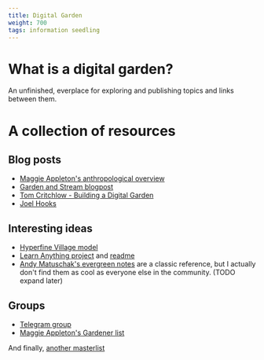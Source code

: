 ```yaml
---
title: Digital Garden
weight: 700
tags: information seedling
---
```


# What is a digital garden?

An unfinished, everplace for exploring and publishing topics and links between them.

# A collection of resources

## Blog posts

- [Maggie Appleton's anthropological overview](https://maggieappleton.com/garden-history)
- [Garden and Stream blogpost](https://hapgood.us/2015/10/17/the-garden-and-the-stream-a-technopastoral/)
- [Tom Critchlow - Building a Digital Garden](https://tomcritchlow.com/2019/02/17/building-digital-garden/)
- [Joel Hooks](https://joelhooks.com/digital-garden)

## Interesting ideas

- [Hyperfine Village model](https://twitter.com/hardy_lisa_a/status/1293625274077024257)
- [Learn Anything project](https://docs.learn-anything.xyz/) and [readme](https://github.com/learn-anything/learn-anything)
- [Andy Matuschak's evergreen notes](https://notes.andymatuschak.org/z4SDCZQeRo4xFEQ8H4qrSqd68ucpgE6LU155C) are a classic reference, but I actually don't find them as cool as everyone else in the community. (TODO expand later)

## Groups

- [Telegram group](https://nesslabs.com/digital-gardeners)
- [Maggie Appleton's Gardener list](https://github.com/MaggieAppleton/digital-gardeners)

And finally, [another masterlist](https://swyx.transistor.fm/episodes/weekend-drop-digital-gardening-w-maggie-appleton)